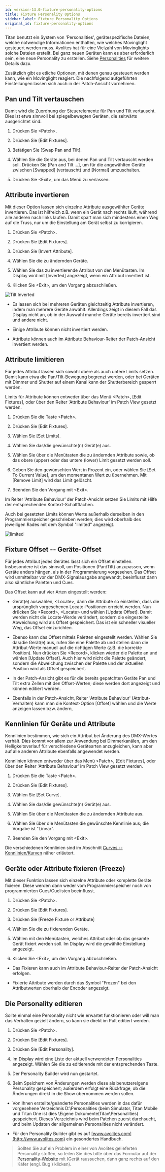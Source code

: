 ```yaml
---
id: version-13.0-fixture-personality-options
title: Fixture Personality Options
sidebar_label: Fixture Personality Options
original_id: fixture-personality-options
---
```


Titan benutzt ein System von 'Personalities', gerätespezifische Dateien,
welche notwendige Informationen enthalten, wie welches Movinglight 
gesteuert werden muss. Avolites hat für eine Vielzahl von Movinglights 
solche Dateien erstellt. Bei ganz neuen Geräten kann es aber erforderlich 
sein, eine neue Personality zu erstellen. Siehe [Personalities](../fixture-personalities.md) für weitere Details dazu.

Zusätzlich gibt es etliche Optionen, mit denen genau gesteuert werden kann,
wie ein Movinglight reagiert. Die nachfolgend aufgeführten Einstellungen 
lassen sich auch in der Patch-Ansicht vornehmen.

Pan und Tilt vertauschen
------------------------

Damit wird die Zuordnung der Steuerelemente für Pan und Tilt vertauscht.
Dies ist etwa sinnvoll bei spiegelbewegten Geräten, die seitwärts
ausgerichtet sind.

1.  Drücken Sie \<Patch\>.

2.  Drücken Sie \[Edit Fixtures\].

3.  Betätigen Sie \[Swap Pan and Tilt\].

4.  Wählen Sie die Geräte aus, bei denen Pan und Tilt vertauscht werden
soll. Drücken Sie \[Pan and Tilt ...\], um für die angewählten Geräte
zwischen \[Swapped\] (vertauscht) und \[Normal\] umzuschalten.

5.  Drücken Sie \<Exit\>, um das Menü zu verlassen.

Attribute invertieren
---------------------

Mit dieser Option lassen sich einzelne Attribute ausgewählter Geräte
invertieren. Das ist hilfreich z.B. wenn ein Gerät nach rechts läuft,
während alle anderen nach links laufen. Damit spart man sich mindestens
einen Weg auf die Truss, nur um die Einstellung am Gerät selbst zu
korrigieren.

1.  Drücken Sie \<Patch\>.

2.  Drücken Sie \[Edit Fixtures\].

3.  Drücken Sie \[Invert Attribute\].

4.  Wählen Sie die zu ändernden Geräte.

5.  Wählen Sie das zu invertierende Attribut von den
	Menütasten. Im Display wird mit \[Inverted\] angezeigt, wenn
	ein Attribut invertiert ist.

6.  Klicken Sie \<Exit\>, um den Vorgang abzuschließen.

![Tilt Inverted](/docs/images/Tilt-Inverted.png)


-   Es lassen sich bei mehreren Geräten gleichzeitig Attribute
    invertieren, indem man mehrere Geräte anwählt. Allerdings zeigt in
    diesem Fall das Display nicht an, ob in der Auswahl manche Geräte
    bereits invertiert sind und andere nicht.

-   Einige Attribute können nicht invertiert werden.

-   Attribute können auch im Attribute Behaviour-Reiter der
    Patch-Ansicht invertiert werden.

Attribute limitieren
--------------------

Für jedes Attribut lassen sich sowohl obere als auch untere Limits
setzen. Damit kann etwa die Pan/Tilt-Bewegung begrenzt werden, oder bei
Geräten mit Dimmer und Shutter auf einem Kanal kann der Shutterbereich
gesperrt werden.

Limits für Attribute können entweder über das Menü \<Patch\>, \[Edit
Fixtures\], oder über den Reiter 'Attribute Behaviour' im Patch View
gesetzt werden.

1.  Drücken Sie die Taste \<Patch\>.

2.  Drücken Sie \[Edit Fixtures\].

3.  Wählen Sie \[Set Limits\].

4.  Wählen Sie das/die gewünschte(n) Gerät(e) aus.

5.  Wählen Sie über die Menütasten die zu ändernden Attribute sowie,
	ob das obere (upper) oder das untere (lower) Limit gesetzt werden
	soll.

6.  Geben Sie den gewünschten Wert in Prozent ein, oder wählen Sie \[Set
	To Current Value\], um den momentanen Wert zu übernehmen. Mit \[Remove
	Limit\] wird das Limit gelöscht.

7.  Beenden Sie den Vorgang mit \<Exit\>.

Im Reiter 'Attribute Behaviour' der Patch-Ansicht setzen Sie Limits mit
Hilfe der entsprechenden Kontext-Schaltflächen.

Auch bei gesetzten Limits können Werte außerhalb derselben in den
Programmierspeicher geschrieben werden; dies wird oberhalb des
jeweiligen Rades mit dem Symbol "limited" angezeigt.

![limited](/docs/images/Limited-Dimmer.png)

Fixture Offset -- Geräte-Offset
-------------------------------

Für jedes Attribut jedes Gerätes lässt sich ein Offset einstellen.
Insbesondere ist das sinnvoll, um Positionen (Pan/Tilt) anzupassen, wenn
Geräte anders hängen, als in der Programmierung vorgesehen. Das Offset
wird unmittelbar vor der DMX-Signalausgabe angewandt, beeinflusst dann
also sämtliche Paletten und Cues.

Das Offset kann auf vier Arten eingestellt werden:

-   Gerät(e) auswählen, \<Locate\>, dann die Attribute so einstellen,
    dass die ursprünglich vorgesehenen Locate-Positionen erreicht
    werden. Nun drücken Sie \<Record\>, \<Locate\> und wählen \[Update
    Offset\]. Damit werden nicht die Locate-Werde verändert, sondern die
    eingestellte Abweichung wird als Offset gespeichert. Das ist ein
    schneller visueller Weg, das Offset einzurichten.

-   Ebenso kann das Offset mittels Paletten eingestellt werden. Wählen
    Sie das/die Gerät(e) aus, rufen Sie eine Palette ab und stellen dann
    die Attribut-Werte manuell auf die richtigen Werte (z.B. die
    korrekte Position). Nun drücken Sie \<Record\>, klicken wieder die Palette
	an und wählen \[Update Offset\]. Auch hier wird nicht die Palette geändert,
    sondern die Abweichung zwischen der Palette und der aktuellen
    Position wird als Offset gespeichert.

-   In der Patch-Ansicht gibt es für die bereits gepatchten Geräte Pan
    und Tilt extra Zellen mit den Offset-Werten; diese werden dort
    angezeigt und können editiert werden.

-   Ebenfalls in der Patch-Ansicht, Reiter 'Attribute Behaviour'
    (Attribut-Verhalten) kann man die Kontext-Option \[Offset\] wählen und
    die Werte anzeigen lassen bzw. ändern,

Kennlinien für Geräte und Attribute
-----------------------------------

Kennlinien bestimmen, wie sich ein Attribut bei Änderung des DMX-Wertes
verhält. Dies kommt vor allem zur Anwendung bei Dimmerkanälen, um den
Helligkeitsverlauf für verschiedene Gerätearten anzugleichen, kann aber
auf alle anderen Attribute ebenfalls angewendet werden.

Kennlinien können entweder über das Menü \<Patch\>, \[Edit Fixtures\],
oder über den Reiter 'Attribute Behaviour' im Patch View gesetzt werden.

1.  Drücken Sie die Taste \<Patch\>.

2.  Drücken Sie \[Edit Fixtures\].

3.  Wählen Sie \[Set Curve\].

4.  Wählen Sie das/die gewünschte(n) Gerät(e) aus.

5.  Wählen Sie über die Menütasten die zu ändernden Attribute aus.

6.  Wählen Sie über die Menütasten die gewünschte Kennlinie
	aus; die Vorgabe ist "Linear".

7.  Beenden Sie den Vorgang mit \<Exit\>.

Die verschiedenen Kennlinien sind im Abschnitt [Curves -- Kennlinien/Kurven](../system-settings/curves.md) näher erläutert.  

Geräte oder Attribute fixieren (Freeze)
---------------------------------------

Mit dieser Funktion lassen sich einzelne Attribute oder komplette Geräte
fixieren. Diese werden dann weder vom Programmierspeicher noch von
programmierten Cues/Cuelisten beeinflusst.

1.  Drücken Sie \<Patch\>.

2.  Drücken Sie \[Edit Fixtures\].

3.  Drücken Sie \[Freeze Fixture or Attribute\]

4.  Wählen Sie die zu fixierenden Geräte.

5.  Wählen mit den Menütasten, welches Attribut oder ob das gesamte
	Gerät fixiert werden soll. Im Display wird die gewählte Einstellung
	angezeigt.

6.  Klicken Sie \<Exit\>, um den Vorgang abzuschließen.

-   Das Fixieren kann auch im Attribute Behaviour-Reiter der
    Patch-Ansicht erfolgen.

-   Fixierte Attribute werden durch das Symbol "Frozen" bei den
    Attributwerten oberhalb der Encoder angezeigt.

Die Personality editieren
-------------------------

Sollte einmal eine Personality nicht wie erwartet funktionieren
oder will man das Verhalten gezielt ändern, so kann sie direkt
im Pult editiert werden.

1.  Drücken Sie \<Patch\>.

2.  Drücken Sie \[Edit Fixtures\].

3.  Drücken Sie \[Edit Personality\].

4.  Im Display wird eine Liste der aktuell verwendeten
    Personalities angezeigt. Wählen Sie die zu editierende mit der
	entsprechenden Taste.

5.  Der Personality Builder wird nun gestartet.

6.  Beim Speichern von Änderungen werden diese als benutzereigene
	Personality gespeichert; außerdem erfolgt eine Rückfrage, ob die 
	Änderungen direkt in die Show übernommen werden sollen.

-   Von Ihnen erstellte/geänderte Personalities werden in das dafür
    vorgesehene Verzeichnis D:\\Personalities (beim Simulator, Titan
    Mobile und Titan One ist dies \\Eigene
    Dokumente\\Titan\\Personalities) gespeichert. Dieses Verzeichnis
    wird beim Patchen zuerst durchsucht, und beim Updaten der
    allgemeinen Personalities nicht verändert.

-   Für den Personality Builder gibt es auf
    [www.avolites.com](http://www.avolites.com) ein gesondertes
    Handbuch.

> Sollten Sie auf ein Problem in einer von Avolites gelieferten Personality stoßen, so teilen Sie dies bitte über das Formular auf der [Personality-Website](https://personalities.avolites.com/) mit (Gerät raussuchen, dann ganz rechts auf den Käfer (engl. Bug ) klicken).
